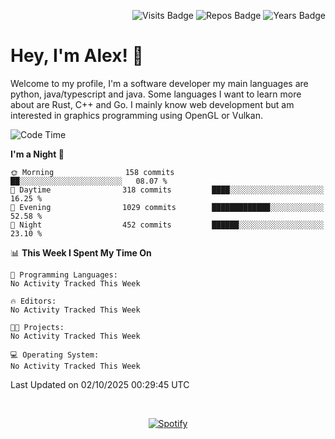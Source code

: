 <p align="right">
  <img src="https://komarev.com/ghpvc/?username=alextibtab" alt="Visits Badge">
  <img src="https://img.shields.io/badge/dynamic/json?url=https%3A%2F%2Fapi.github.com%2Fusers%2FAlextibtab&query=%24.public_repos&label=Repos" alt="Repos Badge">
  <img src="https://github-badges-api-l4jk.vercel.app/api/years/Alextibtab" alt="Years Badge">
</p>

<h1 align="left">Hey, I'm Alex! 💽 </h1>

Welcome to my profile, I'm a software developer my main languages are python, java/typescript and java. Some languages I want to learn more about are Rust, C++ and Go. I mainly know web development but am interested in graphics programming using OpenGL or Vulkan.

<!--START_SECTION:waka-->
![Code Time](http://img.shields.io/badge/Code%20Time-194%20hrs%2017%20mins-blue)

**I'm a Night 🦉** 

```text
🌞 Morning                158 commits         ██░░░░░░░░░░░░░░░░░░░░░░░   08.07 % 
🌆 Daytime                318 commits         ████░░░░░░░░░░░░░░░░░░░░░   16.25 % 
🌃 Evening                1029 commits        █████████████░░░░░░░░░░░░   52.58 % 
🌙 Night                  452 commits         ██████░░░░░░░░░░░░░░░░░░░   23.10 % 
```


📊 **This Week I Spent My Time On** 

```text
💬 Programming Languages: 
No Activity Tracked This Week

🔥 Editors: 
No Activity Tracked This Week

🐱‍💻 Projects: 
No Activity Tracked This Week

💻 Operating System: 
No Activity Tracked This Week
```


 Last Updated on 02/10/2025 00:29:45 UTC
<!--END_SECTION:waka-->
&nbsp;<div align="center">
  [![Spotify](https://spotify-now-playing-wine-six.vercel.app/api/spotify?border_color=ffffff)](https://open.spotify.com/user/pmo1v2ejnt42kgp5jar5drtag)
</div>

